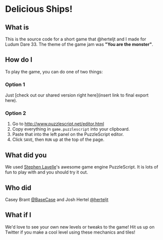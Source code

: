 # Delicious Ships!
## What is
This is the source code for a short game that @herteljt and I made for Ludum
Dare 33. The theme of the game jam was **"You are the monster"**.

## How do I
To play the game, you can do one of two things:

### Option 1
Just [check out our shared version right here](insert link to final export here).

### Option 2
1. Go to http://www.puzzlescript.net/editor.html
2. Copy everything in `game.puzzlescript` into your clipboard.
3. Paste that into the left panel on the PuzzleScript editor.
4. Click `SAVE`, then `RUN` up at the top of the page.

## What did you
We used [Stephen Lavelle](http://www.increpare.com)'s awesome game engine
PuzzleScript. It is lots of fun to play with and you should try it out.

## Who did
Casey Brant [@BaseCase](http://twitter.com/basecase) and Josh Hertel [@herteljt](http://twitter.com/herteljt)

## What if I
We'd love to see your own new levels or tweaks to the game! Hit us up on
Twitter if you make a cool level using these mechanics and tiles!
